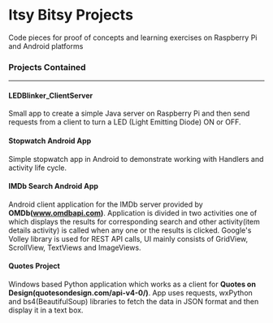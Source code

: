 # Itsy Bitsy Projects
Code pieces for proof of concepts and learning exercises on Raspberry Pi and Android platforms

### Projects Contained
------------------------------------------------------------------------------------------------------------------------------------------

#### LEDBlinker_ClientServer
Small app to create a simple Java server on Raspberry Pi and then send requests from a client to turn a LED (Light Emitting Diode) ON or OFF.

#### Stopwatch Android App
Simple stopwatch app in Android to demonstrate working with Handlers and activity life cycle.


#### IMDb Search Android App
Android client application for the IMDb server provided by **OMDb(www.omdbapi.com)**. Application is divided in two activities one of which displays the results for corresponding search and other activity(item details activity) is called when any one or the results is clicked. Google's Volley library is used for REST API calls, UI mainly consists of GridView, ScrollView, TextViews and ImageViews. 


#### Quotes Project
Windows based Python application which works as a client for **Quotes on Design(quotesondesign.com/api-v4-0/)**. App uses requests, wxPython and bs4(BeautifulSoup) libraries to fetch the data in JSON format and then display it in a text box.
